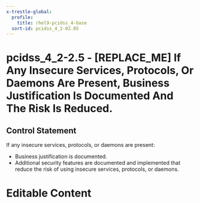 ```yaml
---
x-trestle-global:
  profile:
    title: rhel9-pcidss_4-base
  sort-id: pcidss_4_2-02.05
---
```


# pcidss_4_2-2.5 - \[REPLACE_ME\] If Any Insecure Services, Protocols, Or Daemons Are Present, Business Justification Is Documented And The Risk Is Reduced.

## Control Statement

If any insecure services, protocols, or daemons are present:
- Business justification is documented.
- Additional security features are documented and implemented that reduce the risk of
using insecure services, protocols, or daemons.

# Editable Content

<!-- Make additions and edits below -->
<!-- The above represents the contents of the control as received by the profile, prior to additions. -->
<!-- If the profile makes additions to the control, they will appear below. -->
<!-- The above markdown may not be edited but you may edit the content below, and/or introduce new additions to be made by the profile. -->
<!-- If there is a yaml header at the top, parameter values may be edited. Use --set-parameters to incorporate the changes during assembly. -->
<!-- The content here will then replace what is in the profile for this control, after running profile-assemble. -->
<!-- The current profile has no added parts for this control, but you may add new ones here. -->
<!-- Each addition must have a heading either of the form ## Control my_addition_name -->
<!-- or ## Part a. (where the a. refers to one of the control statement labels.) -->
<!-- "## Control" parts are new parts added after the statement part. -->
<!-- "## Part" parts are new parts added into the top-level statement part with that label. -->
<!-- Subparts may be added with nested hash levels of the form ### My Subpart Name -->
<!-- underneath the parent ## Control or ## Part being added -->
<!-- See https://oscal-compass.github.io/compliance-trestle/tutorials/ssp_profile_catalog_authoring/ssp_profile_catalog_authoring for guidance. -->
